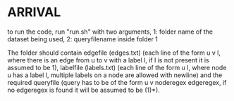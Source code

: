 # ARRIVAL

to run the code, run "run.sh" with two arguments, 1: folder name of the dataset being used, 2: queryfilename inside folder 1

The folder should contain edgefile (edges.txt) (each line of the form u v l, where there is an edge from u to v with a label l, if l is not present it is assumed to be 1), labelfile (labels.txt) (each line of the form u l, where node u has a label l, multiple labels on a node are allowed with newline) and the required queryfile (query has to be of the form u v noderegex edgeregex, if no edgeregex is found it will be assumed to be (1)\*).